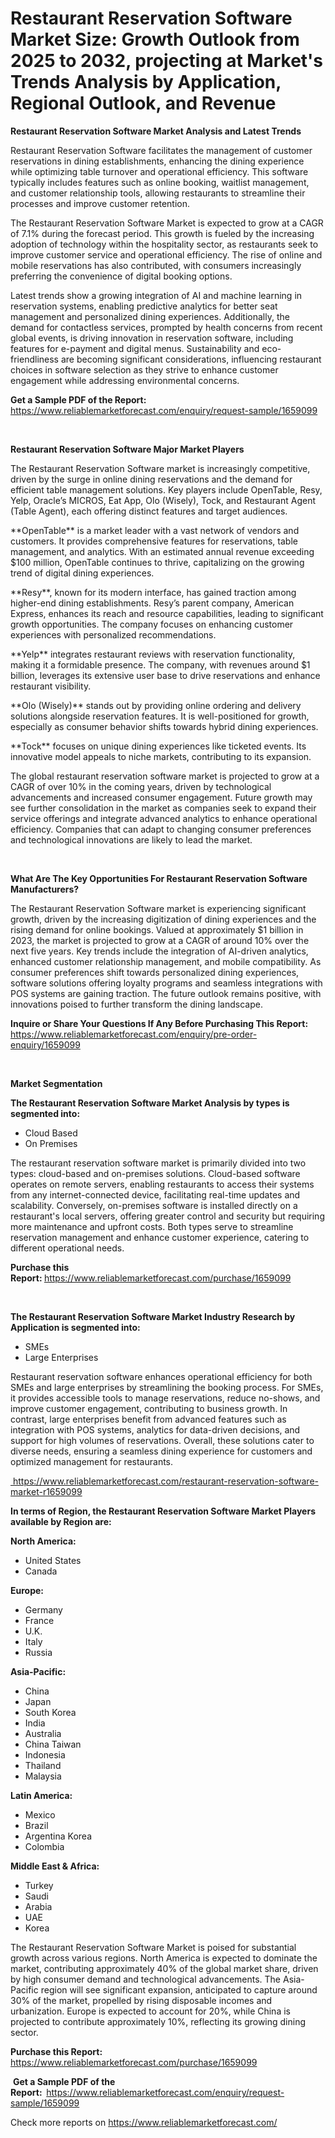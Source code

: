 <p><h1>Restaurant Reservation Software Market Size: Growth Outlook from 2025 to 2032, projecting at Market's Trends Analysis by Application, Regional Outlook, and Revenue</h1></p><p><strong>Restaurant Reservation Software Market Analysis and Latest Trends</strong></p>
<p><p>Restaurant Reservation Software facilitates the management of customer reservations in dining establishments, enhancing the dining experience while optimizing table turnover and operational efficiency. This software typically includes features such as online booking, waitlist management, and customer relationship tools, allowing restaurants to streamline their processes and improve customer retention.</p><p>The Restaurant Reservation Software Market is expected to grow at a CAGR of 7.1% during the forecast period. This growth is fueled by the increasing adoption of technology within the hospitality sector, as restaurants seek to improve customer service and operational efficiency. The rise of online and mobile reservations has also contributed, with consumers increasingly preferring the convenience of digital booking options.</p><p>Latest trends show a growing integration of AI and machine learning in reservation systems, enabling predictive analytics for better seat management and personalized dining experiences. Additionally, the demand for contactless services, prompted by health concerns from recent global events, is driving innovation in reservation software, including features for e-payment and digital menus. Sustainability and eco-friendliness are becoming significant considerations, influencing restaurant choices in software selection as they strive to enhance customer engagement while addressing environmental concerns.</p></p>
<p><strong>Get a Sample PDF of the Report:&nbsp;</strong> <a href="https://www.reliablemarketforecast.com/enquiry/request-sample/1659099?utm_campaign=3100&utm_medium=2&utm_source=Github&utm_content=ia&utm_term=09032025&utm_id=restaurant-reservation-software">https://www.reliablemarketforecast.com/enquiry/request-sample/1659099</a></p>
<p>&nbsp;</p>
<p><strong>Restaurant Reservation Software Major Market Players</strong></p>
<p><p>The Restaurant Reservation Software market is increasingly competitive, driven by the surge in online dining reservations and the demand for efficient table management solutions. Key players include OpenTable, Resy, Yelp, Oracle’s MICROS, Eat App, Olo (Wisely), Tock, and Restaurant Agent (Table Agent), each offering distinct features and target audiences.</p><p>**OpenTable** is a market leader with a vast network of vendors and customers. It provides comprehensive features for reservations, table management, and analytics. With an estimated annual revenue exceeding $100 million, OpenTable continues to thrive, capitalizing on the growing trend of digital dining experiences.</p><p>**Resy**, known for its modern interface, has gained traction among higher-end dining establishments. Resy’s parent company, American Express, enhances its reach and resource capabilities, leading to significant growth opportunities. The company focuses on enhancing customer experiences with personalized recommendations.</p><p>**Yelp** integrates restaurant reviews with reservation functionality, making it a formidable presence. The company, with revenues around $1 billion, leverages its extensive user base to drive reservations and enhance restaurant visibility.</p><p>**Olo (Wisely)** stands out by providing online ordering and delivery solutions alongside reservation features. It is well-positioned for growth, especially as consumer behavior shifts towards hybrid dining experiences.</p><p>**Tock** focuses on unique dining experiences like ticketed events. Its innovative model appeals to niche markets, contributing to its expansion.</p><p>The global restaurant reservation software market is projected to grow at a CAGR of over 10% in the coming years, driven by technological advancements and increased consumer engagement. Future growth may see further consolidation in the market as companies seek to expand their service offerings and integrate advanced analytics to enhance operational efficiency. Companies that can adapt to changing consumer preferences and technological innovations are likely to lead the market.</p></p>
<p>&nbsp;</p>
<p><strong>What Are The Key Opportunities For Restaurant Reservation Software Manufacturers?</strong></p>
<p><p>The Restaurant Reservation Software market is experiencing significant growth, driven by the increasing digitization of dining experiences and the rising demand for online bookings. Valued at approximately $1 billion in 2023, the market is projected to grow at a CAGR of around 10% over the next five years. Key trends include the integration of AI-driven analytics, enhanced customer relationship management, and mobile compatibility. As consumer preferences shift towards personalized dining experiences, software solutions offering loyalty programs and seamless integrations with POS systems are gaining traction. The future outlook remains positive, with innovations poised to further transform the dining landscape.</p></p>
<p><strong>Inquire or Share Your Questions If Any Before Purchasing This Report:</strong> <a href="https://www.reliablemarketforecast.com/enquiry/pre-order-enquiry/1659099?utm_campaign=3100&utm_medium=2&utm_source=Github&utm_content=ia&utm_term=09032025&utm_id=restaurant-reservation-software">https://www.reliablemarketforecast.com/enquiry/pre-order-enquiry/1659099</a></p>
<p>&nbsp;</p>
<p><strong>Market Segmentation</strong></p>
<p><strong>The Restaurant Reservation Software Market Analysis by types is segmented into:</strong></p>
<p><ul><li>Cloud Based</li><li>On Premises</li></ul></p>
<p><p>The restaurant reservation software market is primarily divided into two types: cloud-based and on-premises solutions. Cloud-based software operates on remote servers, enabling restaurants to access their systems from any internet-connected device, facilitating real-time updates and scalability. Conversely, on-premises software is installed directly on a restaurant's local servers, offering greater control and security but requiring more maintenance and upfront costs. Both types serve to streamline reservation management and enhance customer experience, catering to different operational needs.</p></p>
<p><strong>Purchase this Report:&nbsp;</strong><a href="https://www.reliablemarketforecast.com/purchase/1659099?utm_campaign=3100&utm_medium=2&utm_source=Github&utm_content=ia&utm_term=09032025&utm_id=restaurant-reservation-software">https://www.reliablemarketforecast.com/purchase/1659099</a></p>
<p>&nbsp;</p>
<p><strong>The Restaurant Reservation Software Market Industry Research by Application is segmented into:</strong></p>
<p><ul><li>SMEs</li><li>Large Enterprises</li></ul></p>
<p><p>Restaurant reservation software enhances operational efficiency for both SMEs and large enterprises by streamlining the booking process. For SMEs, it provides accessible tools to manage reservations, reduce no-shows, and improve customer engagement, contributing to business growth. In contrast, large enterprises benefit from advanced features such as integration with POS systems, analytics for data-driven decisions, and support for high volumes of reservations. Overall, these solutions cater to diverse needs, ensuring a seamless dining experience for customers and optimized management for restaurants.</p></p>
<p><a href="https://www.reliablemarketforecast.com/restaurant-reservation-software-market-r1659099?utm_campaign=3100&utm_medium=2&utm_source=Github&utm_content=ia&utm_term=09032025&utm_id=restaurant-reservation-software">&nbsp;https://www.reliablemarketforecast.com/restaurant-reservation-software-market-r1659099</a></p>
<p><strong>In terms of Region, the Restaurant Reservation Software Market Players available by Region are:</strong></p>
<p>
    <p> <strong> North America: </strong>
        <ul>
            <li>United States</li>
            <li>Canada</li>
        </ul>
        </p> 
    <p> <strong> Europe: </strong>
        <ul>
            <li>Germany</li>
            <li>France</li>
            <li>U.K.</li>
            <li>Italy</li>
            <li>Russia</li>
        </ul>
        </p> 
    <p> <strong> Asia-Pacific: </strong>
        <ul>
            <li>China</li>
            <li>Japan</li>
            <li>South Korea</li>
            <li>India</li>
            <li>Australia</li>
            <li>China Taiwan</li>
            <li>Indonesia</li>
            <li>Thailand</li>
            <li>Malaysia</li>
        </ul>
        </p> 
    <p> <strong> Latin America: </strong>
        <ul>
            <li>Mexico</li>
            <li>Brazil</li>
            <li>Argentina Korea</li>
            <li>Colombia</li>
        </ul>
        </p> 
    <p> <strong> Middle East & Africa: </strong>
        <ul>
            <li>Turkey</li>
            <li>Saudi</li>
            <li>Arabia</li>
            <li>UAE</li>
            <li>Korea</li>
        </ul>
    </p>
    </p>
<p><p>The Restaurant Reservation Software Market is poised for substantial growth across various regions. North America is expected to dominate the market, contributing approximately 40% of the global market share, driven by high consumer demand and technological advancements. The Asia-Pacific region will see significant expansion, anticipated to capture around 30% of the market, propelled by rising disposable incomes and urbanization. Europe is expected to account for 20%, while China is projected to contribute approximately 10%, reflecting its growing dining sector.</p></p>
<p><strong>Purchase this Report: </strong><a href="https://www.reliablemarketforecast.com/purchase/1659099?utm_campaign=3100&utm_medium=2&utm_source=Github&utm_content=ia&utm_term=09032025&utm_id=restaurant-reservation-software">https://www.reliablemarketforecast.com/purchase/1659099</a></p>
<p>&nbsp;<strong>Get a Sample PDF of the Report:&nbsp;&nbsp;</strong><a href="https://www.reliablemarketforecast.com/enquiry/request-sample/1659099?utm_campaign=3100&utm_medium=2&utm_source=Github&utm_content=ia&utm_term=09032025&utm_id=restaurant-reservation-software">https://www.reliablemarketforecast.com/enquiry/request-sample/1659099</a></p>
<p><strong></strong></p>
<p>Check more reports on <a href="https://www.reliablemarketforecast.com/?utm_campaign=3100&utm_medium=2&utm_source=Github&utm_content=ia&utm_term=09032025&utm_id=restaurant-reservation-software">https://www.reliablemarketforecast.com/</a></p>